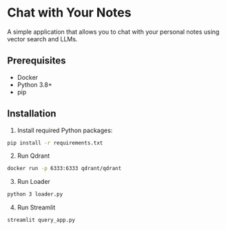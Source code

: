 # Chat with Your Notes
A simple application that allows you to chat with your personal notes using vector search and LLMs.

## Prerequisites
- Docker
- Python 3.8+
- pip

## Installation

1. Install required Python packages:
```bash
pip install -r requirements.txt
```

2. Run Qdrant
```bash
docker run -p 6333:6333 qdrant/qdrant
```

3. Run Loader
```bash
python 3 loader.py
```

4. Run Streamlit
```bash
streamlit query_app.py
```

